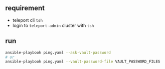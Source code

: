 ## requirement
- teleport cli `tsh`
- login to `teleport-admin` cluster with `tsh`

## run
```sh
ansible-playbook ping.yaml --ask-vault-password
# or
ansible-playbook ping.yaml --vault-password-file VAULT_PASSWORD_FILES
```

